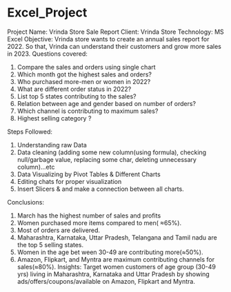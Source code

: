 # Excel_Project
Project Name: Vrinda Store Sale Report
Client: Vrinda Store
Technology: MS Excel
Objective: Vrinda store wants to create an annual sales report for 2022. So that, Vrinda can understand their customers and grow more sales in 2023.
Questions covered:
1.	Compare the sales and orders using single chart
2.	Which month got the highest sales and orders?
3.	Who purchased more-men or women in 2022?
4.	What are different order status in 2022?
5.	List top 5 states contributing to the sales?
6.	Relation between age and gender based on number of orders?
7.	Which channel is contributing to maximum sales?
8.	Highest selling category ?

Steps Followed:
1.	Understanding raw Data
2.	Data cleaning (adding some new column(using formula), checking null/garbage value, replacing some char, deleting unnecessary column)...etc
3.	Data Visualizing by Pivot Tables & Different Charts
4.	Editing chats for proper visualization
5.	Insert Slicers & and make a connection between all charts.

Conclusions:
1)	March has the highest number of sales and profits
2)	Women purchased more items compared to men(  ≈65%).
3)	Most of orders are delivered.
4)	Maharashtra, Karnataka, Uttar Pradesh, Telangana and Tamil nadu are the top 5 selling states.
5)	Women in the age bet ween 30-49 are contributing more(≈50%).
6)	Amazon, Flipkart, and Myntra are maximum contributing channels for sales(≈80%).
Insights:
Target women customers of age group (30-49 yrs) living in Maharashtra, Karnataka and Uttar Pradesh by showing ads/offers/coupons/available on Amazon, Flipkart and Myntra.
